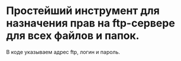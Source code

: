 # Простейший инструмент для назначения прав на ftp-сервере для всех файлов и папок.
В коде указываем адрес ftp, логин и пароль.